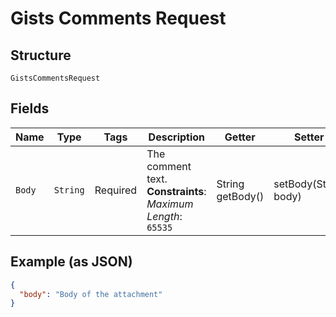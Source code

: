 
# Gists Comments Request

## Structure

`GistsCommentsRequest`

## Fields

| Name | Type | Tags | Description | Getter | Setter |
|  --- | --- | --- | --- | --- | --- |
| `Body` | `String` | Required | The comment text.<br>**Constraints**: *Maximum Length*: `65535` | String getBody() | setBody(String body) |

## Example (as JSON)

```json
{
  "body": "Body of the attachment"
}
```

